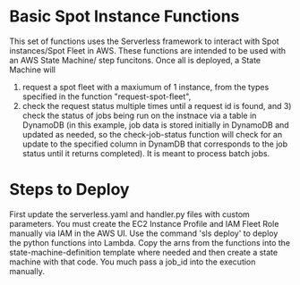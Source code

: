 # Basic Spot Instance Functions

This set of functions uses the Serverless framework to interact with Spot instances/Spot Fleet in AWS. These functions
are intended to be used with an AWS State Machine/ step funcitons. Once all is deployed, a State Machine will
1) request a spot fleet with a maxiumum of 1 instance, from the types specified in the function "request-spot-fleet",
2) check the request status multiple times until a request id is found, and 3) check the status of jobs being run
on the instnace via a table in DynamoDB (in this example, job data is stored initially in DynamoDB and updated as
needed, so the check-job-status function will check for an update to the specified column in DynamDB that corresponds
to the job status until it returns completed). It is meant to process batch jobs.


# Steps to Deploy
First update the serverless.yaml and handler.py files with custom parameters. You must create the EC2 Instance Profile
and IAM Fleet Role manually via IAM in the AWS UI. Use the command 'sls deploy' to deploy the python functions into
Lambda. Copy the arns from the functions into the state-machine-definition template where needed and then 
create a state machine with that code. You much pass a job_id into the execution manually.